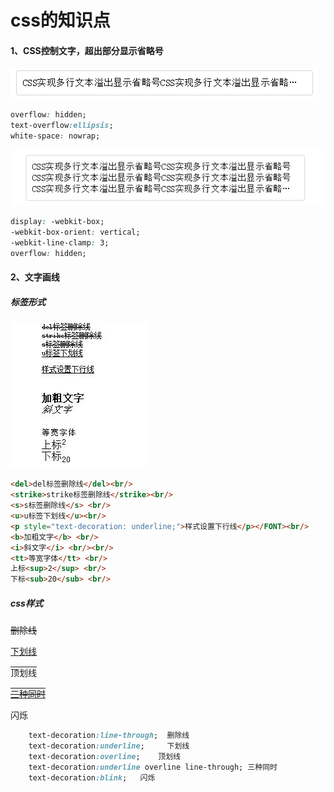 # css的知识点

#### 1、CSS控制文字，超出部分显示省略号

![](../../images/css/omit.png '相当于img的title')
```css
overflow: hidden;
text-overflow:ellipsis;
white-space: nowrap;
```

![](../../images/css/omit2.png '相当于img的title')
```css
display: -webkit-box;
-webkit-box-orient: vertical;
-webkit-line-clamp: 3;
overflow: hidden;
```


#### 2、文字画线
##### 标签形式
![](../../images/css/delLine.jpg '相当于img的title')
```html
<del>del标签删除线</del><br/>
<strike>strike标签删除线</strike><br/>
<s>s标签删除线</s> <br/>
<u>u标签下划线</u><br/>
<p style="text-decoration: underline;">样式设置下行线</p></FONT><br/>
<b>加粗文字</b> <br/>
<i>斜文字</i> <br/><br/>
<tt>等宽字体</tt> <br/>
上标<sup>2</sup> <br/>
下标<sub>20</sub> <br/>
```

##### css样式
<p style="text-decoration:line-through;">删除线</p>
<p style="text-decoration:underline;">下划线</p>
<p style="text-decoration:overline;">顶划线</p>
<p style="text-decoration:underline overline line-through;">三种同时</p>
<p style="text-decoration:blink;">闪烁</p>

```css
    text-decoration:line-through;  删除线
    text-decoration:underline;     下划线
    text-decoration:overline;    顶划线
    text-decoration:underline overline line-through; 三种同时
    text-decoration:blink;   闪烁
```